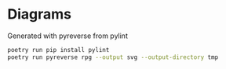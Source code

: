 # Diagrams

Generated with pyreverse from pylint

```sh
poetry run pip install pylint
poetry run pyreverse rpg --output svg --output-directory tmp
```
